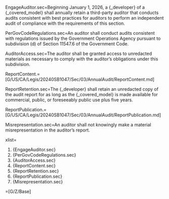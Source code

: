 EngageAuditor.sec=Beginning January 1, 2026, a {_developer} of a {_covered_model} shall annually retain a third-party auditor that conducts audits consistent with best practices for auditors to perform an independent audit of compliance with the requirements of this section.

PerGovCodeRegulations.sec=An auditor shall conduct audits consistent with regulations issued by the Government Operations Agency pursuant to subdivision (d) of Section 11547.6 of the Government Code.

AuditorAccess.sec=The auditor shall be granted access to unredacted materials as necessary to comply with the auditor’s obligations under this subdivision.

ReportContent.=[G/US/CA/Legis/20240SB1047/Sec/03/AnnualAudit/ReportContent.md]

ReportRetention.sec=The {_developer} shall retain an unredacted copy of the audit report for as long as the {_covered_model} is made available for commercial, public, or foreseeably public use plus five years.

ReportPublication.=[G/US/CA/Legis/20240SB1047/Sec/03/AnnualAudit/ReportPublication.md]

Misrepresentation.sec=An auditor shall not knowingly make a material misrepresentation in the auditor’s report.

xlist=<ol><li>{EngageAuditor.sec}</li><li>{PerGovCodeRegulations.sec}</li><li>{AuditorAccess.sec}</li><li>{ReportContent.sec}</li><li>{ReportRetention.sec}</li><li>{ReportPublication.sec}</li><li>{Misrepresentation.sec}</li></ol>

=[G/Z/Base]

